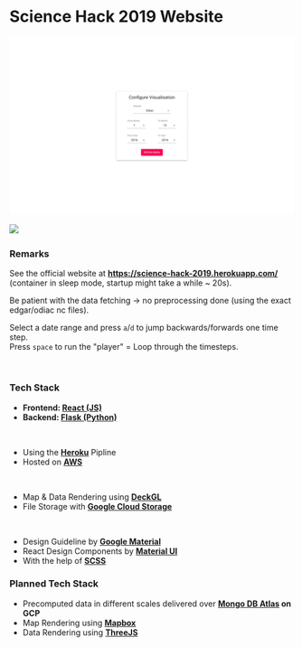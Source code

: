 # Science Hack 2019 Website

![](examples/selecting_process.gif)

![](examples/ODIAC_2013_to_2014.gif)

### Remarks

See the official website at **https://science-hack-2019.herokuapp.com/** (container in sleep mode, startup might take a while ~ 20s).

Be patient with the data fetching -> no preprocessing done (using the exact edgar/odiac nc files).

Select a date range and press `a`/`d` to jump backwards/forwards one time step.<br/>
Press `space` to run the "player" = Loop through the timesteps.

<br/>

### Tech Stack

* **Frontend: [React (JS)](https://reactjs.org/)**
* **Backend: [Flask (Python)](https://flask.palletsprojects.com/en/1.1.x/)**

<br/>

* Using the **[Heroku](https://www.heroku.com/)** Pipline
* Hosted on **[AWS](https://aws.amazon.com/de/)**

<br/>

* Map & Data Rendering using [**DeckGL**](https://deck.gl/)
* File Storage with **[Google Cloud Storage](https://cloud.google.com/products/storage)**

<br/>

* Design Guideline by **[Google Material](https://material.io/)**
* React Design Components by **[Material UI](https://material-ui.com/)**
* With the help of **[SCSS](https://sass-lang.com/)**

### Planned Tech Stack

* Precomputed data in different scales delivered over **[Mongo DB Atlas](https://www.mongodb.com/cloud/atlas) on GCP**
* Map Rendering using **[Mapbox](https://www.mapbox.com/)**
* Data Rendering using **[ThreeJS](https://threejs.org/)**




